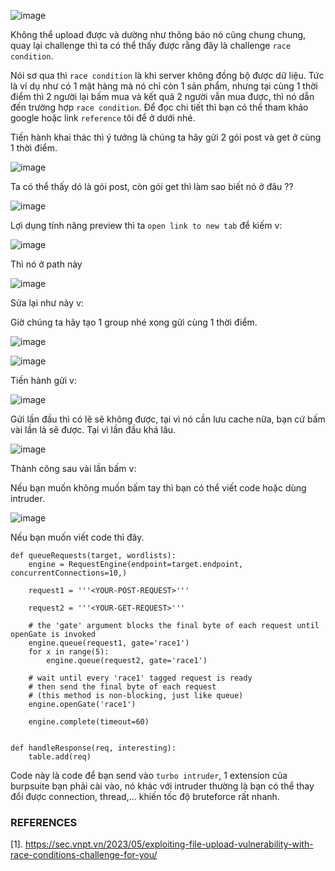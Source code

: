 ![image](https://github.com/user-attachments/assets/a7e1054e-b0a6-4cef-9ca9-5560e20c1fa5)

Không thể upload được và dường như thông báo nó cũng chung chung, quay lại challenge thì ta có thể thấy được rằng đây là challenge `race condition`.

Nói sơ qua thì `race condition` là khi server không đồng bộ được dữ liệu. Tức là ví dụ như có 1 mặt hàng mà nó chỉ còn 1 sản phẩm, nhưng tại cùng 1 thời điểm thì 2 người lại bấm mua và kết quả 2 người vẫn mua được, thì nó dẫn đến trường hợp `race condition`. Để đọc chi tiết thì bạn có thể tham khảo google hoặc link `reference` tôi để ở dưới nhé.

Tiến hành khai thác thì ý tưởng là chúng ta hãy gửi 2 gói post và get ở cùng 1 thời điểm.

![image](https://github.com/user-attachments/assets/0f881505-781d-4431-9766-7d9b99e3e22e)

Ta có thể thấy dó là gói post, còn gói get thì làm sao biết nó ở đâu ??

![image](https://github.com/user-attachments/assets/0618ed65-ddfb-40dd-acf8-ce508cbe0d90)

Lợi dụng tính năng preview thì ta `open link to new tab` để kiếm v:

![image](https://github.com/user-attachments/assets/784a5db1-7446-4fa6-bf43-427e122311d8)

Thì nó ở path này

![image](https://github.com/user-attachments/assets/ef56e54a-aea6-497d-a298-800fc7950f37)

Sửa lại như này v:

Giờ chúng ta hãy tạo 1 group nhé xong gửi cùng 1 thời điểm.

![image](https://github.com/user-attachments/assets/ee16f5a9-316c-4bc7-a79e-36436fed9e77)

![image](https://github.com/user-attachments/assets/7956f1cf-b8b5-4cc0-9a43-471e6960e39e)

Tiến hành gửi v:

![image](https://github.com/user-attachments/assets/180e5d2a-7c19-4bef-8372-6ed809ca3ff3)

Gửi lần đầu thì có lẽ sẽ không được, tại vì nó cần lưu cache nữa, bạn cứ bấm vài lần là sẽ được. Tại vì lần đầu khá lâu.

![image](https://github.com/user-attachments/assets/dab72248-fbaa-40b3-8a27-95fefed8cdae)

Thành công sau vài lần bấm v:

Nếu bạn muốn không muốn bấm tay thì bạn có thể viết code hoặc dùng intruder.

![image](https://github.com/user-attachments/assets/9170d43e-508d-41dd-a2b8-2b3bcea10039)

Nếu bạn muốn viết code thì đây.

```
def queueRequests(target, wordlists):
    engine = RequestEngine(endpoint=target.endpoint, concurrentConnections=10,)

    request1 = '''<YOUR-POST-REQUEST>'''

    request2 = '''<YOUR-GET-REQUEST>'''

    # the 'gate' argument blocks the final byte of each request until openGate is invoked
    engine.queue(request1, gate='race1')
    for x in range(5):
        engine.queue(request2, gate='race1')

    # wait until every 'race1' tagged request is ready
    # then send the final byte of each request
    # (this method is non-blocking, just like queue)
    engine.openGate('race1')

    engine.complete(timeout=60)


def handleResponse(req, interesting):
    table.add(req)
```

Code này là code để bạn send vào `turbo intruder`, 1 extension của burpsuite bạn phải cài vào, nó khác với intruder thường là bạn có thể thay đổi được connection, thread,... khiến tốc độ bruteforce rất nhanh.
### REFERENCES
[1]. https://sec.vnpt.vn/2023/05/exploiting-file-upload-vulnerability-with-race-conditions-challenge-for-you/
